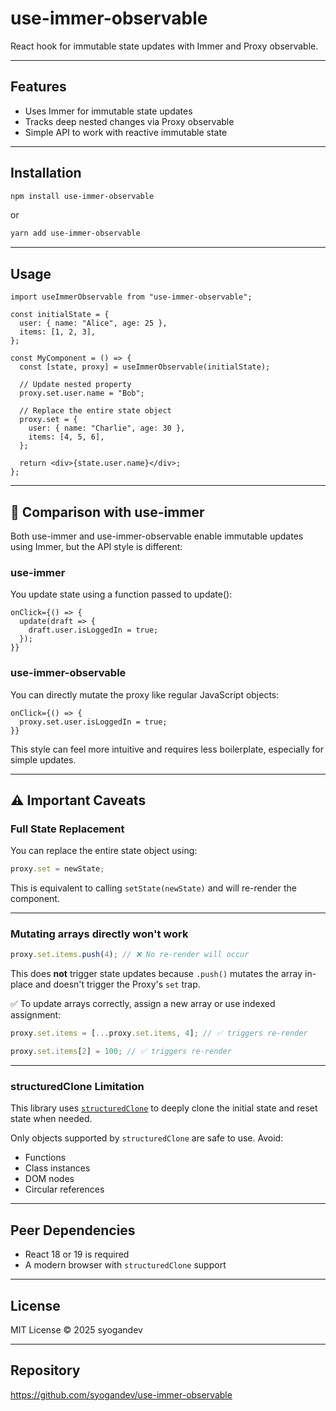 # use-immer-observable

React hook for immutable state updates with Immer and Proxy observable.

---

## Features

- Uses Immer for immutable state updates
- Tracks deep nested changes via Proxy observable
- Simple API to work with reactive immutable state

---

## Installation

```bash
npm install use-immer-observable
```

or

```bash
yarn add use-immer-observable
```

---

## Usage

```tsx
import useImmerObservable from "use-immer-observable";

const initialState = {
  user: { name: "Alice", age: 25 },
  items: [1, 2, 3],
};

const MyComponent = () => {
  const [state, proxy] = useImmerObservable(initialState);

  // Update nested property
  proxy.set.user.name = "Bob";

  // Replace the entire state object
  proxy.set = {
    user: { name: "Charlie", age: 30 },
    items: [4, 5, 6],
  };

  return <div>{state.user.name}</div>;
};
```

---

## 🔄 Comparison with use-immer

Both use-immer and use-immer-observable enable immutable updates using Immer, but the API style is different:

### use-immer

You update state using a function passed to update():

```
onClick={() => {
  update(draft => {
    draft.user.isLoggedIn = true;
  });
}}
```

### use-immer-observable

You can directly mutate the proxy like regular JavaScript objects:

```
onClick={() => {
  proxy.set.user.isLoggedIn = true;
}}
```

This style can feel more intuitive and requires less boilerplate, especially for simple updates.

---

## ⚠️ Important Caveats

### Full State Replacement

You can replace the entire state object using:

```ts
proxy.set = newState;
```

This is equivalent to calling `setState(newState)` and will re-render the component.

---

### Mutating arrays directly won't work

```ts
proxy.set.items.push(4); // ❌ No re-render will occur
```

This does **not** trigger state updates because `.push()` mutates the array in-place and doesn't trigger the Proxy's `set` trap.

✅ To update arrays correctly, assign a new array or use indexed assignment:

```ts
proxy.set.items = [...proxy.set.items, 4]; // ✅ triggers re-render

proxy.set.items[2] = 100; // ✅ triggers re-render
```

---

### structuredClone Limitation

This library uses [`structuredClone`](https://developer.mozilla.org/en-US/docs/Web/API/structuredClone) to deeply clone the initial state and reset state when needed.

Only objects supported by `structuredClone` are safe to use. Avoid:

- Functions
- Class instances
- DOM nodes
- Circular references

---

## Peer Dependencies

- React 18 or 19 is required
- A modern browser with `structuredClone` support

---

## License

MIT License © 2025 syogandev

---

## Repository

https://github.com/syogandev/use-immer-observable
